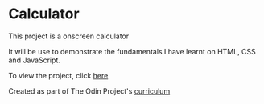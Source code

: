 # Calculator

This project is a onscreen calculator

It will be use to demonstrate the fundamentals I have learnt on HTML, CSS and JavaScript.

To view the project, click [here](https://joedravarol.github.io/calculator/)

Created as part of The Odin Project's [curriculum](https://www.theodinproject.com/courses/web-development-101/lessons/calculator)
